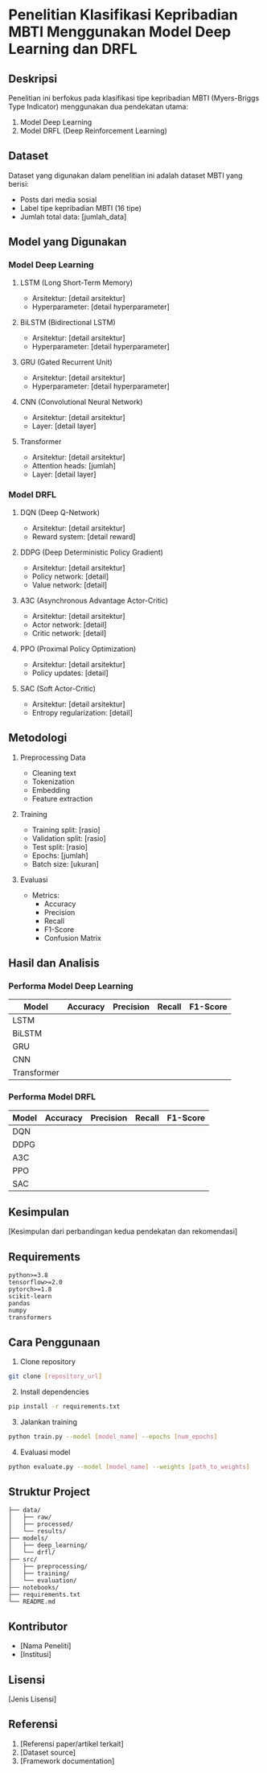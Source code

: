 # Penelitian Klasifikasi Kepribadian MBTI Menggunakan Model Deep Learning dan DRFL

## Deskripsi
Penelitian ini berfokus pada klasifikasi tipe kepribadian MBTI (Myers-Briggs Type Indicator) menggunakan dua pendekatan utama:
1. Model Deep Learning
2. Model DRFL (Deep Reinforcement Learning)

## Dataset
Dataset yang digunakan dalam penelitian ini adalah dataset MBTI yang berisi:
- Posts dari media sosial
- Label tipe kepribadian MBTI (16 tipe)
- Jumlah total data: [jumlah_data]

## Model yang Digunakan

### Model Deep Learning
1. LSTM (Long Short-Term Memory)
   - Arsitektur: [detail arsitektur]
   - Hyperparameter: [detail hyperparameter]
   
2. BiLSTM (Bidirectional LSTM)
   - Arsitektur: [detail arsitektur]
   - Hyperparameter: [detail hyperparameter]

3. GRU (Gated Recurrent Unit)
   - Arsitektur: [detail arsitektur]
   - Hyperparameter: [detail hyperparameter]

4. CNN (Convolutional Neural Network)
   - Arsitektur: [detail arsitektur]
   - Layer: [detail layer]

5. Transformer
   - Arsitektur: [detail arsitektur]
   - Attention heads: [jumlah]
   - Layer: [detail layer]

### Model DRFL
1. DQN (Deep Q-Network)
   - Arsitektur: [detail arsitektur]
   - Reward system: [detail reward]

2. DDPG (Deep Deterministic Policy Gradient)
   - Arsitektur: [detail arsitektur]
   - Policy network: [detail]
   - Value network: [detail]

3. A3C (Asynchronous Advantage Actor-Critic)
   - Arsitektur: [detail arsitektur]
   - Actor network: [detail]
   - Critic network: [detail]

4. PPO (Proximal Policy Optimization)
   - Arsitektur: [detail arsitektur]
   - Policy updates: [detail]
   
5. SAC (Soft Actor-Critic)
   - Arsitektur: [detail arsitektur]
   - Entropy regularization: [detail]

## Metodologi
1. Preprocessing Data
   - Cleaning text
   - Tokenization
   - Embedding
   - Feature extraction

2. Training
   - Training split: [rasio]
   - Validation split: [rasio]
   - Test split: [rasio]
   - Epochs: [jumlah]
   - Batch size: [ukuran]

3. Evaluasi
   - Metrics:
     - Accuracy
     - Precision
     - Recall
     - F1-Score
     - Confusion Matrix

## Hasil dan Analisis

### Performa Model Deep Learning
| Model     | Accuracy | Precision | Recall | F1-Score |
|-----------|----------|-----------|---------|-----------|
| LSTM      |          |           |         |           |
| BiLSTM    |          |           |         |           |
| GRU       |          |           |         |           |
| CNN       |          |           |         |           |
| Transformer|          |           |         |           |

### Performa Model DRFL
| Model | Accuracy | Precision | Recall | F1-Score |
|-------|----------|-----------|---------|-----------|
| DQN   |          |           |         |           |
| DDPG  |          |           |         |           |
| A3C   |          |           |         |           |
| PPO   |          |           |         |           |
| SAC   |          |           |         |           |

## Kesimpulan
[Kesimpulan dari perbandingan kedua pendekatan dan rekomendasi]

## Requirements
```
python>=3.8
tensorflow>=2.0
pytorch>=1.8
scikit-learn
pandas
numpy
transformers
```

## Cara Penggunaan
1. Clone repository
```bash
git clone [repository_url]
```

2. Install dependencies
```bash
pip install -r requirements.txt
```

3. Jalankan training
```bash
python train.py --model [model_name] --epochs [num_epochs]
```

4. Evaluasi model
```bash
python evaluate.py --model [model_name] --weights [path_to_weights]
```

## Struktur Project
```
├── data/
│   ├── raw/
│   ├── processed/
│   └── results/
├── models/
│   ├── deep_learning/
│   └── drfl/
├── src/
│   ├── preprocessing/
│   ├── training/
│   └── evaluation/
├── notebooks/
├── requirements.txt
└── README.md
```

## Kontributor
- [Nama Peneliti]
- [Institusi]

## Lisensi
[Jenis Lisensi]

## Referensi
1. [Referensi paper/artikel terkait]
2. [Dataset source]
3. [Framework documentation]
